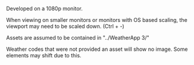 Developed on a 1080p monitor.

When viewing on smaller monitors or monitors with OS based scaling,
the viewport may need to be scaled down. (Ctrl + -)

Assets are assumed to be contained in "../WeatherApp 3/"

Weather codes that were not provided an asset will show no image. 
Some elements may shift due to this.